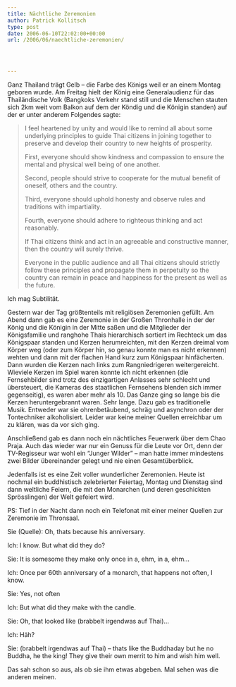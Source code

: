 ```yaml
---
title: Nächtliche Zeremonien
author: Patrick Kollitsch
type: post
date: 2006-06-10T22:02:00+00:00
url: /2006/06/naechtliche-zeremonien/




---
```

Ganz Thailand tr&auml;gt Gelb &#8211; die Farbe des K&ouml;nigs weil er an einem Montag geboren wurde. Am Freitag hielt der K&ouml;nig eine Generalaudienz f&uuml;r das Thail&auml;ndische Volk (Bangkoks Verkehr stand still und die Menschen stauten sich 2km weit vom Balkon auf dem der K&ouml;ndig und die K&ouml;nigin standen) auf der er unter anderem Folgendes sagte:

> I feel heartened by unity and would like to remind all about some underlying principles to guide Thai citizens in joining together to preserve and develop their country to new heights of prosperity.
> 
> First, everyone should show kindness and compassion to ensure the mental and physical well being of one another.
> 
> Second, people should strive to cooperate for the mutual benefit of oneself, others and the country.
> 
> Third, everyone should uphold honesty and observe rules and traditions with impartiality.
> 
> Fourth, everyone should adhere to righteous thinking and act reasonably.
> 
> If Thai citizens think and act in an agreeable and constructive manner, then the country will surely thrive.
> 
> Everyone in the public audience and all Thai citizens should strictly follow these principles and propagate them in perpetuity so the country can remain in peace and happiness for the present as well as the future.

Ich mag Subtilit&auml;t.

Gestern war der Tag gr&ouml;&szlig;tenteils mit religi&ouml;sen Zeremonien gef&uuml;llt. Am Abend dann gab es eine Zeremonie in der Gro&szlig;en Thronhalle in der der K&ouml;nig und die K&ouml;nigin in der Mitte sa&szlig;en und die Mitglieder der K&ouml;nigsfamilie und ranghohe Thais hierarchisch sortiert im Rechteck um das K&ouml;nigspaar standen und Kerzen herumreichten, mit den Kerzen dreimal vom K&ouml;rper weg (oder zum K&ouml;rper hin, so genau konnte man es nicht erkennen) wehten und dann mit der flachen Hand kurz zum K&ouml;nigspaar hinf&auml;cherten. Dann wurden die Kerzen nach links zum Rangniedrigeren weitergereicht. Wieviele Kerzen im Spiel waren konnte ich nicht erkennen (die Fernsehbilder sind trotz des einzigartigen Anlasses sehr schlecht und &uuml;bersteuert, die Kameras des staatlichen Fernsehens blenden sich immer gegenseitig), es waren aber mehr als 10. Das Ganze ging so lange bis die Kerzen heruntergebrannt waren. Sehr lange. Dazu gab es traditionelle Musik. Entweder war sie ohrenbet&auml;ubend, schr&auml;g und asynchron oder der Tontechniker alkoholisiert. Leider war keine meiner Quellen erreichbar um zu kl&auml;ren, was da vor sich ging. 

Anschlie&szlig;end gab es dann noch ein n&auml;chtliches Feuerwerk &uuml;ber dem Chao Praja. Auch das wieder war nur ein Genuss f&uuml;r die Leute vor Ort, denn der TV-Regisseur war wohl ein &#8220;Junger Wilder&#8221; &#8211; man hatte immer mindestens zwei Bilder &uuml;bereinander gelegt und nie einen Gesamt&uuml;berblick.

Jedenfalls ist es eine Zeit voller wunderlicher Zeremonien. Heute ist nochmal ein buddhistisch zelebrierter Feiertag, Montag und Dienstag sind dann weltliche Feiern, die mit den Monarchen (und deren geschickten Spr&ouml;sslingen) der Welt gefeiert wird.

PS: Tief in der Nacht dann noch ein Telefonat mit einer meiner Quellen zur Zeremonie im Thronsaal.

Sie (Quelle): Oh, thats because his anniversary.
  
Ich: I know. But what did they do?
  
Sie: It is somesome they make only once in a, ehm, in a, ehm&#8230;
  
Ich: Once per 60th anniversary of a monarch, that happens not often, I know. 
  
Sie: Yes, not often
  
Ich: But what did they make with the candle.
  
Sie: Oh, that looked like (brabbelt irgendwas auf Thai)&#8230;
  
Ich: H&auml;h?
  
Sie: (brabbelt irgendwas auf Thai) &#8211; thats like the Buddhaday but he no Buddha, he the king! They give their own merrit to him and wish him well.

Das sah schon so aus, als ob sie ihm etwas abgeben. Mal sehen was die anderen meinen.